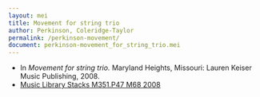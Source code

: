 ```yaml
---
layout: mei
title: Movement for string trio
author: Perkinson, Coleridge-Taylor
permalink: /perkinson-movement/
document: perkinson-movement_for_string_trio.mei
---
```


- In *Movement for string trio.* Maryland Heights, Missouri: Lauren Keiser Music Publishing, 2008.
- <a href="https://tufts.primo.exlibrisgroup.com/permalink/01TUN_INST/1kc9gia/alma991018231845203851" target="_blank">Music Library Stacks M351.P47 M68 2008</a>
